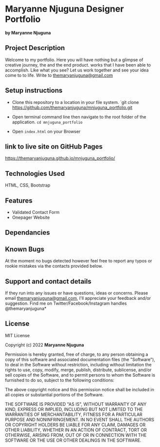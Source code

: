 
# Maryanne Njuguna Designer Portfolio
**by Maryanne Njuguna**

## Project Description
Welcome to my portfolio. Here you will have nothing but a glimpse of creative journey, the  and the end product. works that I have been able to accomplish. Like what you see? Let us work together and see your idea come to to life. Write to themaryanjuguna@gmail.com

## Setup instructions
- Clone this repository to a location in your file system. `git clone https://github.com/themaryanjuguna/mnjuguna_portfolio.git

- Open terminal command line then navigate to the root folder of the application. `cd mnjuguna_portfolio`

- Open `index.html` on your Browser

## link to live site on GitHub Pages
https://themaryanjuguna.github.io/mnjuguna_portfolio/

## Technologies Used
HTML, CSS, Bootstrap

## Features
- Validated Contact Form
- Onepager Website

## Dependancies

## Known Bugs
At the moment no bugs detected however feel free to report any typos or rookie mistakes via the contacts provided below.

## Support and contact details
If they run into any issues or have questions, ideas or concerns.  Please email themaryanjuguna@gmail.com, I'll appreciate your feedback and/or suggestion. Find me on Twitter/Facebook/Instagram handles @themaryanjuguna*

## License
MIT License

Copyright (c) 2022 **Maryanne Njuguna**

Permission is hereby granted, free of charge, to any person obtaining a copy
of this software and associated documentation files (the "Software"), to deal
in the Software without restriction, including without limitation the rights
to use, copy, modify, merge, publish, distribute, sublicense, and/or sell
copies of the Software, and to permit persons to whom the Software is
furnished to do so, subject to the following conditions:

The above copyright notice and this permission notice shall be included in all
copies or substantial portions of the Software.

THE SOFTWARE IS PROVIDED "AS IS", WITHOUT WARRANTY OF ANY KIND, EXPRESS OR
IMPLIED, INCLUDING BUT NOT LIMITED TO THE WARRANTIES OF MERCHANTABILITY,
FITNESS FOR A PARTICULAR PURPOSE AND NONINFRINGEMENT. IN NO EVENT SHALL THE
AUTHORS OR COPYRIGHT HOLDERS BE LIABLE FOR ANY CLAIM, DAMAGES OR OTHER
LIABILITY, WHETHER IN AN ACTION OF CONTRACT, TORT OR OTHERWISE, ARISING FROM,
OUT OF OR IN CONNECTION WITH THE SOFTWARE OR THE USE OR OTHER DEALINGS IN THE
SOFTWARE.
